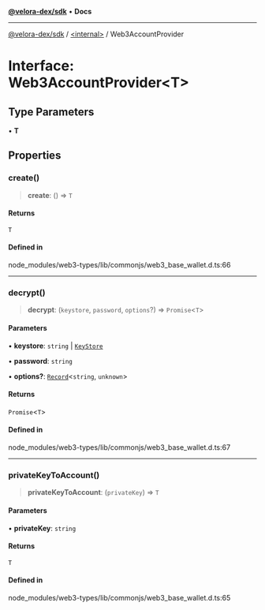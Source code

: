[**@velora-dex/sdk**](../../README.md) • **Docs**

***

[@velora-dex/sdk](../../globals.md) / [\<internal\>](../README.md) / Web3AccountProvider

# Interface: Web3AccountProvider\<T\>

## Type Parameters

• **T**

## Properties

### create()

> **create**: () => `T`

#### Returns

`T`

#### Defined in

node\_modules/web3-types/lib/commonjs/web3\_base\_wallet.d.ts:66

***

### decrypt()

> **decrypt**: (`keystore`, `password`, `options`?) => `Promise`\<`T`\>

#### Parameters

• **keystore**: `string` \| [`KeyStore`](../namespaces/home_velenir-gnx570_Projects_Paraswap_paraswap-sdk_node_modules_web3-types_lib_commonjs_index/type-aliases/KeyStore.md)

• **password**: `string`

• **options?**: [`Record`](../type-aliases/Record.md)\<`string`, `unknown`\>

#### Returns

`Promise`\<`T`\>

#### Defined in

node\_modules/web3-types/lib/commonjs/web3\_base\_wallet.d.ts:67

***

### privateKeyToAccount()

> **privateKeyToAccount**: (`privateKey`) => `T`

#### Parameters

• **privateKey**: `string`

#### Returns

`T`

#### Defined in

node\_modules/web3-types/lib/commonjs/web3\_base\_wallet.d.ts:65
